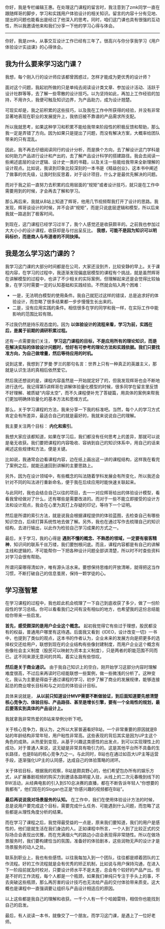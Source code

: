 你好，我是专栏编辑王惠。在处理这门课程的留言时，我注意到了zmk同学一直在跟随辉哥的脚步，学习和实践用户体验设计的相关知识。留言的内容十分有见地、提出的问题也能看出是经过了他深入的思考。同时，咱们这门课也具有很强的互动性，所以我邀请他来和我们分享一下他的学习心得与体会。

* * *

你好，我是zmk，从事交互设计工作已经有三年了。很高兴与你分享我学习《用户体验设计实战课》的心得体会。

## 我为什么要来学习这门课？

我想，每个刚入行的设计师应该都曾困惑过，怎样才能成为更优秀的设计师？

面对这个问题，我起初所做的只是单纯去阅读设计类文章、参加设计活动、活跃于设计社群等等，去了解一些零散的设计技巧。以为坚持如此，再加上工作经验的加持，不用许久，我便可触及知识边界，为产品助力，成为设计翘楚。

可现实却是，我之前积累的这些技巧，以及我在工作中所获得的经验，并没有非常显著地表现在职业的发展提升上，我依旧被不靠谱的产品需求所支配。

所以我就思考，如果这种学习和积累不能给我带来阶段性的积极反馈和帮助，那么我一定是弄错了方向。因为如果只是提出了问题，而没有解决方案，大概率给团队带来的只有混乱。

因此，我不再去仔细阅读同行的设计分析，而是换个方向，去了解设计这门学科是如何助力产品进行设计和产出的，去了解产品设计科学的搭建路径。我会去阅读一些阐述底层的设计逻辑、设计史一类的书籍，以及关注一些能给我带来全新理解的设计观点。比如说，我读到印象比较深刻的一本书是《精益创业》，这本书中阐述了做事的优先级，让我时刻反思着，对于设计项目，什么才是最优先解决的问题。

而对于我之前一直努力去积累的应用层面的“规矩”或者设计技巧，就只是在工作中需要用到的时候，才会再去了解和学习。

那么再后来，我就从B站上知道了辉哥，他用几节视频帮我打开了设计的思路。我发现，辉哥谈设计的时候，并不会讲“规矩”，而是只说底层逻辑和模型，所以后来我就一路追到了极客时间。

到现在，这门课程已经学习过半了，我个人感觉还是收获颇丰的。之前我也参加过大大小小的设计课程，收获却是与付出呈反比。 **我想，可能不是因为知识可以明码标价，而是商人与布道者的不同抉择。**

## 我是怎么学习这门课的？

我学习这门课的大部分时间都是在公司，大家还没到齐，比较安静的早上。关于课程内容，在学习的过程中，我逐渐发现偏底层模型的课程有个挑战，就是虽然辉哥在讲解模型的过程中，也讲了不少相关的实际案例，但理解起来还是会觉得比较抽象，在学习时需要一定的认知基础和实践经验。不然就会陷入两个困难：

- 一是，无法明白模型的使用条件。我自己就犯过这样的错误，总是追求好的体验设计，而忽略了很多结果都一步步慢慢生长出来的。
- 二是，没有应用实践的条件。相信很多在学的同学和我一样，在实际工作中能影响的范围比较有限。

不过我仍然是持乐观态度的。因为 **以体验设计的流程来看，学习为前，实践在后，是属于前期的调研积累过程。**

还有一点需要我们关注， **学习这门课程的目标，不是应用所有的理论知识，而是在解决实际的体验设计问题时，恰好有可参考的理论方法和实践依据。我们只要找准方向，为自己做增量，然后等待应用的时机。**

说到这里，我想到了罗曼·罗兰的那句名言：世界上只有一种真正的英雄主义，那就是认识生活的真相后依然爱它。

然后我还想说的是，课程内容虽然是一开始就定好了的，但我发现辉哥也会不断地进行迭代。我记得第5讲辉哥在讲解体验量化模型的时候，很多同学在留言里反馈不好理解、被质疑“内容太空”，而不久课程便补充了答疑篇，用具体的案例来帮我们更加明确体验量化的基本方法和思维方式。

那么，关于学习课程的方法，我来分享一下我的标准吧。当然，每个人的学习方式肯定会有所差异，最适合自己的就是最好的，我就来说说自己的理解。

我主要关注两个目标： **内化和索引**。

我想大家应该都知道，如果在学习后，我们都没有任何思考上的差异，那就可以说是毫无收获。我们要把课程的内容吸收、容纳到自己的知识体系中，用自己的话来阐述这些规律和方法，便是关键。

比如说，我通常会边看课程内容，边在纸上画出这一讲的课程结构，这样我在看完了案例之后，就能迅速回到讲解的主要思路上。

另外，因为在设计领域中，有些概念的叫法随着学科发展会有所变化，所以我还会针对不同的叫法进行重新命名，便于我在后续应用时能快速关联起来。

与此同时，我也会结合自己以往的项目，去一一对应辉哥给出的体验设计模型，看看我曾经做对了什么，还有哪些是需要改进的。而对于一些不能立即接受的设计方法和设计观点，我会在心里为其打上存疑的印记，等待下一个证明。

然后是所谓的索引方法，就是说我会根据课程提供的体验蓝图，去检查自己有哪些知识空白，后续打算系统性地去做了解。另外，我也在通过写作去梳理自己的知识结构，去进行输出，以此作为检验自己学习成果的方式之一。

最后，关于学习，我的心得是 **遇到不懂的概念、不熟悉的领域，一定要有极客精神**，知识间的联系千丝万缕，我们要刨根问底。而且，课程内容都是有自己的讲解主线和逻辑的，不可能帮你一下把各种设计问题全部讲清楚，所以时不时查些资料对学习会很有帮助。

所谓问渠哪得清如许，唯有源头活水来。要想保持思维的开放清晰，就得把这当作习惯，不断打破自己的信息茧房，保持一颗学徒的心。

## 学习涨智慧

在学习课程的过程中，我也趁此机会梳理了一下自己到底收获了多少，做了一份阶段性的学习总结。你可以看看我们之间有没有相似的地方，也希望我的这份总结能给你带来一些启发。

**首先，感受颇深的是用户企业这个概念。** 起初我觉得它有些过于理想，股民都没有的权益，普通用户哪里有这待遇。后面我又看到《IDEO，设计改变一切》一书中，也提到了类似的观点，这本书的作者认为，企业未来的发展方向是把更多的选择权交还给用户，联想到现在的企业结构有些像封建制度，而用户企业这个概念有些像社会主义制度（股民可以映射为资本主义制度），只是两者的职能范围不同而已。这不同来源无意间的共鸣，着实让我有些惊叹。

**然后是关于商业通识。** 由于我自己知识上的空白，刚开始学习这部分内容时理解难度很高，不过后来再读时已经能联想一些案例，做一些微浅的分析了。这种变化，我认为主要是得益于通过课程的学习，初步了解了商业的发展规律，能够连接起总的商业增长目标和与之对应的体验设计目标。

具体来说就是， **从以前只知道设计MVP需要不断做验证，到后面知道要先想清楚核心竞争力、体验目标、产品路径、甚至是增长引擎，要有一个全局性的规划，最后要落实到具体的产品设计上。**

我就拿我非常热爱的B站来举例分析下吧。

关于核心竞争力，我认为，之所以大家普遍看好B站，一个非常重要的原因就是B站的年龄结构非常年轻，用户粘性非常高。这些表现的背后其实是因为UP主这个角色的成熟，从热爱到变现，从基于兴趣这类感性的出发点，到可以实现理性上的成功，对于普通人来说，这无疑是非常具有吸引力的。这是其他平台所不具备的生长路径，也是B站的核心竞争力之一。与此同时，B站也在通过如百大UP主等运营手段，逐渐强化UP主的认同感，达成自己的体验策略的闭环。

关于体验目标，根据我的观察，B站是颇具野心的，他们希望包办所有的娱乐方式，从扩展番剧视频的购买力到邀请各路明星入驻，从线上的二次元春晚到线下的BW活动，从经典电影的引入到S10总决赛的直播，都在不断告诉年轻人“你想要的我都有”，他们现在的Slogan也正是“你感兴趣的视频都在B站”。

**最后再说说我对场景服务的认知。** 在工作中，我们在使用体验设计方法的时候，总是说用户要完成这个目标，需要完成什么任务、可能遇到什么问题，而忽略了这些都是从理性角度分析的结果。

而在学习了课程之后，我觉得最受益的一点是，原来我们要知道，我们的用户是感性的，他们是就生活在我们身边的人。正如课程中所言，一个人到了比较正式的交际场合会表现出优雅，而在充满烟火气的路边小店会表现得非常随性。所以在做场景服务时，我们要构建恰当的氛围，准备好的体验剧本，这些润物无声的设计才是场景服务的动人之处。

联系到职业上，我也有些感悟。以往我每加入到一个团队，往往都是顺着团队的工作流程。好的工作流程就是会有优秀的矫正机制，比如说与用户保持沟通，在进入下一阶段前就及时校对，只要设计师水平不是太差，总会有个较好的产品产出。但是不好的工作流程，每个人都是一个瓶颈，如果我们单纯只专注于手头上的事，不去突破这些瓶颈，那么再厉害的设计技巧也无法给产品的交付体验带来质变。这大概也是课程中一直强调要让组织与产品设计相适应的原因。

以上这些都是我自己的理解和收获。一千个人有一千个哈姆雷特，相信你也能找到自己的启发。

最后，有人说读一本书，就像交了一个朋友。而学习这门课，是遇上了一位好老师。